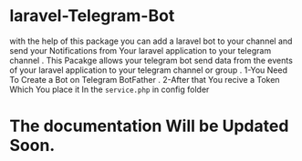 # laravel-Telegram-Bot
with the help of this package you can add a laravel bot to your channel and send your Notifications from Your laravel application to your telegram channel .
This Pacakge allows your telegram bot send data from the events of your laravel application to your telegram channel or group .
1-You Need To Create a Bot on Telegram BotFather .
2-After that You recive a Token Which You place it In the `service.php` in config folder

# The documentation Will be Updated Soon.
